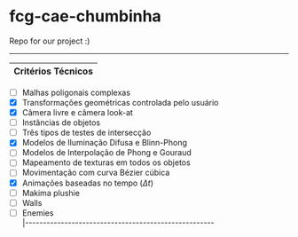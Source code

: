 # fcg-cae-chumbinha
Repo for our project :)

-----------------------------------------------------
| Critérios Técnicos                                  
|-----------------------------------------------------
- [ ] Malhas poligonais complexas                        
- [x] Transformações geométricas controlada pelo usuário 
- [x] Câmera livre e câmera look-at
- [ ] Instâncias de objetos                              
- [ ] Três tipos de testes de intersecção                
- [x] Modelos de Iluminação Difusa e Blinn-Phong 
- [ ] Modelos de Interpolação de Phong e Gouraud         
- [ ] Mapeamento de texturas em todos os objetos         
- [ ] Movimentação com curva Bézier cúbica               
- [x] Animações baseadas no tempo ($\Delta t$)   
- [ ] Makima plushie                                     
- [ ] Walls                                              
- [ ] Enemies                                            
|-----------------------------------------------------